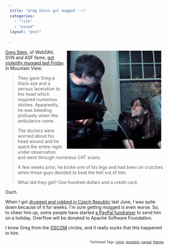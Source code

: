 ```yaml
---
  title: "Greg Stein got mugged :-("
  categories: 
    - "life"
    - "oscom"
  layout: "post"

---
```

<img src="/files/michael_wechner_and_greg_stein.jpg" height="311" width="300" border="0" align="right" hspace="8" vspace="4" alt="Michael Wechner and Greg Stein" title="Michael Wechner and Greg Stein" style="float: right;" />
<a href="http://www.lyra.org/greg/">Greg Stein</a>, of WebDAV, SVN and ASF fame, <a href="http://feedblog.org/2007/08/27/greg-stein-director-of-the-apache-software-foundation-was-mugged-accepting-donations/">got violently mugged last Friday</a> in Mountain View:
<blockquote><p>They gave Greg a black eye and a serious laceration to the head which required numerous stiches. Apparently, he was bleeding profusely when the ambulance came.</p>
<p>The doctors were worried about his head wound and he spent the entire night under observation and went through numerous CAT scans.</p>
<p>A few weeks prior, he broke one of his legs and had been on crutches when these guys decided to beat the hell out of him.</p>
<p>What did they get? One hundred dollars and a credit card.</p></blockquote>Ouch.

When I got <a href="http://bergie.iki.fi/blog/when_a_holiday_gets-interesting/">drugged and robbed in Czech Republic</a> last June, I was quite down because of it for weeks. I'm sure getting mugged is even worse. So, to cheer him up, some people have started <a href="http://factoryjoe.com/blog/2007/08/27/how-do-we-take-care-of-each-other/">a PayPal fundraiser</a> to send him on a holiday. Overflow will be donated to Apache Software Foundation.

I know Greg from the <a href="http://www.oscom.org/">OSCOM</a> circles, and it really sucks that this happened to him.

<p style="text-align:right;font-size:10px;">Technorati Tags: <a href="http://www.technorati.com/tag/crime" rel="tag">crime</a>, <a href="http://www.technorati.com/tag/gregstein" rel="tag">gregstein</a>, <a href="http://www.technorati.com/tag/paypal" rel="tag">paypal</a>, <a href="http://www.technorati.com/tag/thieves" rel="tag">thieves</a></p>